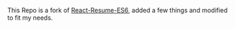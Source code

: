 This Repo is a fork of [React-Resume-ES6](https://github.com/freaksauce/React-Resume-ES6), added a few things and modified to fit my needs.
